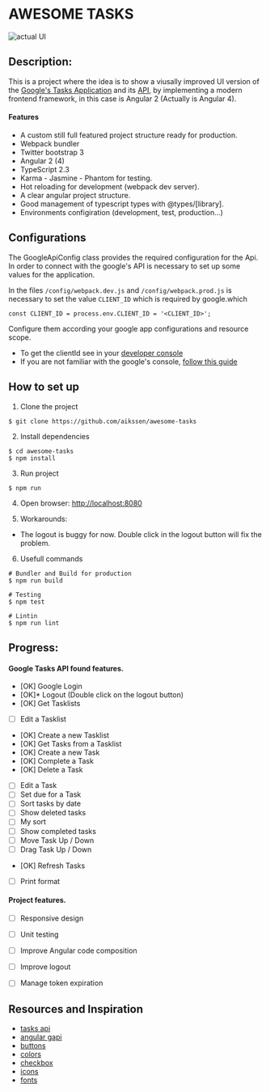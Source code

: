 # AWESOME TASKS

![actual UI](https://github.com/aikssen/awesome-tasks/actual-ui.png)

## Description:
This is a project where the idea is to show a viusally improved UI version of the  [Google's Tasks Application](https://mail.google.com/tasks/canvas) and its [API](https://developers.google.com/google-apps/tasks/v1/reference/), by implementing a modern frontend framework, in this case is Angular 2 (Actually is Angular 4).

#### Features
* A custom still full featured project structure ready for production.
* Webpack bundler
* Twitter bootstrap 3
* Angular 2 (4)
* TypeScript 2.3
* Karma - Jasmine - Phantom for testing.
* Hot reloading for development (webpack dev server).
* A clear angular project structure.
* Good management of typescript types with @types/[library].
* Environments configiration (development, test, production...)



## Configurations

The GoogleApiConfig class provides the required configuration for the Api.
In order to connect with the google's API is necessary to set up some values
for the application.  

In the files `/config/webpack.dev.js` and `/config/webpack.prod.js` is necessary
to set the value `CLIENT_ID` which is required by google.which

```
const CLIENT_ID = process.env.CLIENT_ID = '<CLIENT_ID>';
```

Configure them according your google app configurations and resource scope.
* To get the clientId see in your [developer console](https://console.developers.google.com/apis/credentials)
* If you are not familiar with the google's console, [follow this guide](https://developers.google.com/google-apps/tasks/firstapp)


## How to set up

1. Clone the project

```
$ git clone https://github.com/aikssen/awesome-tasks
```

2. Install dependencies

```
$ cd awesome-tasks
$ npm install
```

3. Run project

```
$ npm run
```

4. Open browser: [http://localhost:8080](http://localhost:8080) 

5. Workarounds:
 - The logout is buggy for now. Double click in the logout button will fix the problem.

6. Usefull commands

```
# Bundler and Build for production
$ npm run build

# Testing
$ npm test

# Lintin
$ npm run lint 
```

## Progress:

#### Google Tasks API found features.
- [OK] Google Login
- [OK]* Logout (Double click on the logout button)
- [OK] Get Tasklists
- [ ] Edit a Tasklist
- [OK] Create a new Tasklist
- [OK] Get Tasks from a Tasklist
- [OK] Create a new Task
- [OK] Complete a Task
- [OK] Delete a Task
- [ ] Edit a Task 
- [ ] Set due for a Task
- [ ] Sort tasks by date
- [ ] Show deleted tasks
- [ ] My sort
- [ ] Show completed tasks
- [ ] Move Task Up / Down
- [ ] Drag Task Up / Down
- [OK] Refresh Tasks
- [ ] Print format

#### Project features.
- [ ] Responsive design
- [ ] Unit testing
- [ ] Improve Angular code composition
- [ ] Improve logout
- [ ] Manage token expiration



## Resources and Inspiration
* [tasks api](https://developers.google.com/google-apps/tasks/v1/reference/)
* [angular gapi](https://github.com/rubenCodeforges/angular2-google-api)
* [buttons](https://tympanus.net/Development/ButtonStylesInspiration/)
* [colors](https://themes.getbootstrap.com/products/dashboard)
* [checkbox](https://codepen.io/bbodine1/pen/novBm)
* [icons](http://getbootstrap.com/components/)
* [fonts](https://femmebot.github.io/google-type/)
